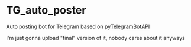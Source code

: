 # TG_auto_poster

Auto posting bot for Telegram based on <a href=https://github.com/eternnoir/pyTelegramBotAPI>pyTelegramBotAPI</a>

I'm just gonna upload "final" version of it, nobody cares about it anyways
